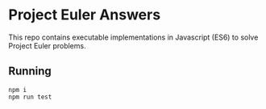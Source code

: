 # Project Euler Answers

This repo contains executable implementations in Javascript (ES6) to solve Project Euler problems.

## Running

```
npm i
npm run test
```
